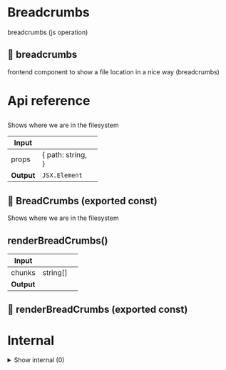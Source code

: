 # Breadcrumbs

breadcrumbs (js operation)


## 🥐 breadcrumbs

frontend component to show a file location in a nice way (breadcrumbs)




# Api reference

## <BreadCrumbs />

Shows where we are in the filesystem


| Input      |    |    |
| ---------- | -- | -- |
| props | { path: string, <br /> } |  |
| **Output** | `JSX.Element`   |    |



## 📄 BreadCrumbs (exported const)

Shows where we are in the filesystem


## renderBreadCrumbs()

| Input      |    |    |
| ---------- | -- | -- |
| chunks | string[] |  |
| **Output** |    |    |



## 📄 renderBreadCrumbs (exported const)

# Internal

<details><summary>Show internal (0)</summary>
  
  
  </details>

